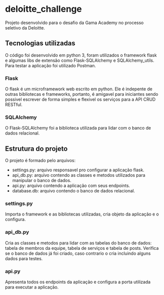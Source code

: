 # deloitte_challenge

Projeto desenvolvido para o desafio da Gama Academy no processo seletivo da Deloitte.

## Tecnologias utilizadas

O código foi desenvolvido em python 3, foram utilizados o framework flask e algumas libs de extensão como Flask-SQLAlchemy e SQLAlchemy_utils. Para testar a aplicação foi utilizado Postman.

### Flask

O flask é um microframework web escrito em python. Ele é indepente de outras bibliotecas e frameworks, portanto, é amigavel para iniciantes sendo possivel escrever de forma simples e flexivel os serviços para a API CRUD RESTful.

### SQLAlchemy

O Flask-SQLAlchemy foi a biblioteca utilizada para lidar com o banco de dados relacional.

## Estrutura do projeto

O projeto é formado pelo arquivos:

* settings.py: arquivo responsavel pro configurar a aplicação flask.
* api_db.py: arquivo contendo as classes e metodos utilizados para manipular o banco de dados.
* api.py: arquivo contendo a aplicação com seus endpoints.
* database.db: arquivo contendo o banco de dados relacional.

### settings.py

Importa o framework e as bibliotecas utilizadas, cria objeto da aplicação e o configura.

### api_db.py

Cria as classes e metodos para lidar com as tabelas do banco de dados: tabela de membros da equipe, tabela de serviços e tabela de posts.
Verifica se o banco de dados já foi criado, caso contrario o cria incluindo alguns dados para testes.

### api.py

Apresenta todos os endpoints da aplicação e configura a porta utilizada para executar a aplicação.

